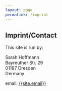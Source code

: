 ```yaml
---
layout: page
permalink: /imprint
---
```


## Imprint/Contact

This site is run by:

Sarah Hoffmann<br/>
Bayreuther Str. 29<br/>
01187 Dresden<br/>
Germany<br/>

email: [{{site.email}}](email:{{site.email}})
